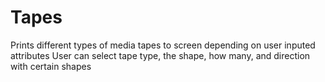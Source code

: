 # Tapes
Prints different types of media tapes to screen depending on user inputed attributes
User can select tape type, the shape, how many, and direction with certain shapes
